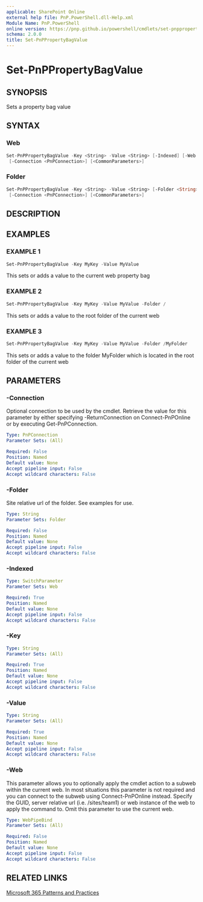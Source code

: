 ```yaml
---
applicable: SharePoint Online
external help file: PnP.PowerShell.dll-Help.xml
Module Name: PnP.PowerShell
online version: https://pnp.github.io/powershell/cmdlets/set-pnppropertybagvalue
schema: 2.0.0
title: Set-PnPPropertyBagValue
---
```


# Set-PnPPropertyBagValue

## SYNOPSIS
Sets a property bag value

## SYNTAX

### Web
```powershell
Set-PnPPropertyBagValue -Key <String> -Value <String> [-Indexed] [-Web <WebPipeBind>]
 [-Connection <PnPConnection>] [<CommonParameters>]
```

### Folder
```powershell
Set-PnPPropertyBagValue -Key <String> -Value <String> [-Folder <String>] [-Web <WebPipeBind>]
 [-Connection <PnPConnection>] [<CommonParameters>]
```

## DESCRIPTION

## EXAMPLES

### EXAMPLE 1
```powershell
Set-PnPPropertyBagValue -Key MyKey -Value MyValue
```

This sets or adds a value to the current web property bag

### EXAMPLE 2
```powershell
Set-PnPPropertyBagValue -Key MyKey -Value MyValue -Folder /
```

This sets or adds a value to the root folder of the current web

### EXAMPLE 3
```powershell
Set-PnPPropertyBagValue -Key MyKey -Value MyValue -Folder /MyFolder
```

This sets or adds a value to the folder MyFolder which is located in the root folder of the current web

## PARAMETERS

### -Connection
Optional connection to be used by the cmdlet. Retrieve the value for this parameter by either specifying -ReturnConnection on Connect-PnPOnline or by executing Get-PnPConnection.

```yaml
Type: PnPConnection
Parameter Sets: (All)

Required: False
Position: Named
Default value: None
Accept pipeline input: False
Accept wildcard characters: False
```

### -Folder
Site relative url of the folder. See examples for use.

```yaml
Type: String
Parameter Sets: Folder

Required: False
Position: Named
Default value: None
Accept pipeline input: False
Accept wildcard characters: False
```

### -Indexed

```yaml
Type: SwitchParameter
Parameter Sets: Web

Required: True
Position: Named
Default value: None
Accept pipeline input: False
Accept wildcard characters: False
```

### -Key

```yaml
Type: String
Parameter Sets: (All)

Required: True
Position: Named
Default value: None
Accept pipeline input: False
Accept wildcard characters: False
```

### -Value

```yaml
Type: String
Parameter Sets: (All)

Required: True
Position: Named
Default value: None
Accept pipeline input: False
Accept wildcard characters: False
```

### -Web
This parameter allows you to optionally apply the cmdlet action to a subweb within the current web. In most situations this parameter is not required and you can connect to the subweb using Connect-PnPOnline instead. Specify the GUID, server relative url (i.e. /sites/team1) or web instance of the web to apply the command to. Omit this parameter to use the current web.

```yaml
Type: WebPipeBind
Parameter Sets: (All)

Required: False
Position: Named
Default value: None
Accept pipeline input: False
Accept wildcard characters: False
```

## RELATED LINKS

[Microsoft 365 Patterns and Practices](https://aka.ms/m365pnp)